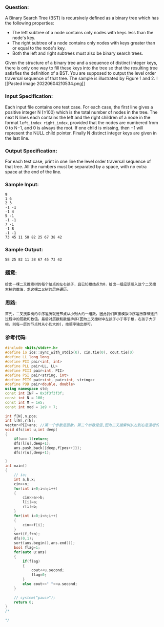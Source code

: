 ### Question:
A Binary Search Tree (BST) is recursively defined as a binary tree which has the following properties:

-   The left subtree of a node contains only nodes with keys less than the node's key.
-   The right subtree of a node contains only nodes with keys greater than or equal to the node's key.
-   Both the left and right subtrees must also be binary search trees.

Given the structure of a binary tree and a sequence of distinct integer keys, there is only one way to fill these keys into the tree so that the resulting tree satisfies the definition of a BST. You are supposed to output the level order traversal sequence of that tree. The sample is illustrated by Figure 1 and 2.
![[Pasted image 20220604210534.png]]
### Input Specification:

Each input file contains one test case. For each case, the first line gives a positive integer N (≤100) which is the total number of nodes in the tree. The next N lines each contains the left and the right children of a node in the format `left_index right_index`, provided that the nodes are numbered from 0 to N−1, and 0 is always the root. If one child is missing, then −1 will represent the NULL child pointer. Finally N distinct integer keys are given in the last line.

### Output Specification:

For each test case, print in one line the level order traversal sequence of that tree. All the numbers must be separated by a space, with no extra space at the end of the line.

### Sample Input:

```in
9
1 6
2 3
-1 -1
-1 4
5 -1
-1 -1
7 -1
-1 8
-1 -1
73 45 11 58 82 25 67 38 42
```

### Sample Output:

```out
58 25 82 11 38 67 45 73 42
```


### 题意:
```in
给出一棵二叉搜索树的每个结点的左右孩子，且已知根结点为0，给出一组应该插入这个二叉搜索树的数值，求这棵二叉树的层序遍历。
```
### 思路:
```in
首先，二叉搜索树的中序遍历就是节点从小到大的一组数。因此我们直接模拟中序遍历存储递归过程中的层数和数值。最后对层数和数值排序(因为二叉搜树中左孩子小于等于根，右孩子大于根，则每一层的节点时从小到大的)，按顺序输出即可。
```

### 参考代码:
```c++
#include <bits/stdc++.h>
#define io ios::sync_with_stdio(0), cin.tie(0), cout.tie(0)
#define LL long long
#define PII pair<int, int>
#define PLL pair<LL, LL>
#define PIII pair<int, PII>
#define PSI pair<string, int>
#define PIIS pair<int, pair<int, string>>
#define PDD pair<double, double>
using namespace std;
const int INF = 0x3f3f3f3f;
const int N = 100;
const int M = 1e5;
const int mod = 1e9 + 7;
 
int f[N],n,pos;
int l[N],r[N];
vector<PII>ans; //第一个参数是层数，第二个参数是值,因为二叉搜索树从左到右是递增的
void dfs(int u,int deep)
{
	if(u==-1)return;
	dfs(l[u],deep+1);
	ans.push_back({deep,f[pos++]});
	dfs(r[u],deep+1);

}
int main()
{
	// io;
	int a,b,x;
	cin>>n;
	for(int i=0;i<n;i++)
	{
		cin>>a>>b;
		l[i]=a;
		r[i]=b;
	}
	for(int i=0;i<n;i++)
	{
		cin>>f[i];
	}
	sort(f,f+n);
	dfs(0,1);
	sort(ans.begin(),ans.end());
	bool flag=1;
	for(auto u:ans)
	{
		if(flag)
		{
			cout<<u.second;
			flag=0;
		}
		else cout<<" "<<u.second;
	}
	
	// system("pause");
	return 0;
}
/*

*/


```